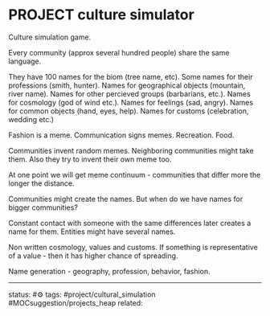 # PROJECT culture simulator

Culture simulation game.

Every community (approx several hundred people) share the same language.

They have 100 names for the biom (tree name, etc).
Some names for their professions (smith, hunter).
Names for geographical objects (mountain, river name).
Names for other percieved groups (barbarians, etc.).
Names for cosmology (god of wind etc.).
Names for feelings (sad, angry).
Names for common objects (hand, eyes, help).
Names for customs (celebration, wedding etc.)

Fashion is a meme.
Communication signs memes.
Recreation.
Food.

Communities invent random memes.
Neighboring communities might take them.
Also they try to invent their own meme too.

At one point we will get meme continuum - communities that differ more the longer the distance.

Communities might create the names. 
But when do we have names for bigger communities?

Constant contact with someone with the same differences later creates a name for them.
Entities might have several names.

Non written cosmology, values and customs.
If something is representative of a value - then it has higher chance of spreading.

Name generation - geography, profession, behavior, fashion.



---
status: #⚙️ 
tags: #project/cultural_simulation #MOCsuggestion/projects_heap 
related: 